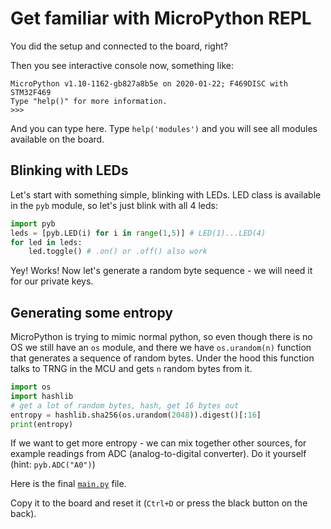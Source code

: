 # Get familiar with MicroPython REPL

You did the setup and connected to the board, right?

Then you see interactive console now, something like:

```
MicroPython v1.10-1162-gb827a8b5e on 2020-01-22; F469DISC with STM32F469
Type "help()" for more information.
>>> 
```

And you can type here. Type `help('modules')` and you will see all modules available on the board.

## Blinking with LEDs

Let's start with something simple, blinking with LEDs. LED class is available in the `pyb` module, so let's just blink with all 4 leds:

```py
import pyb
leds = [pyb.LED(i) for i in range(1,5)] # LED(1)...LED(4)
for led in leds:
	led.toggle() # .on() or .off() also work 
```

Yey! Works! Now let's generate a random byte sequence - we will need it for our private keys. 

## Generating some entropy

MicroPython is trying to mimic normal python, so even though there is no OS we still have an `os` module, and there we have `os.urandom(n)` function that generates a sequence of random bytes. Under the hood this function talks to TRNG in the MCU and gets `n` random bytes from it.

```py
import os
import hashlib
# get a lot of random bytes, hash, get 16 bytes out
entropy = hashlib.sha256(os.urandom(2048)).digest()[:16]
print(entropy)
```

If we want to get more entropy - we can mix together other sources, for example readings from ADC (analog-to-digital converter). Do it yourself (hint: `pyb.ADC("A0")`)

Here is the final [`main.py`](./main.py) file. 

Copy it to the board and reset it (`Ctrl+D` or press the black button on the back).